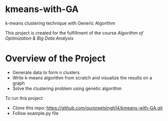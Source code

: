 # kmeans-with-GA
k-means clustering technique with Generic Algorithm

This project is created for the fulfillment of the course _Algorithm of Optimization & Big Data Analysis_

# Overview of the Project
- Generate data to form n clusters
- Write k-means algorithm from scratch and visualize the results on a graph
- Solve the clustering problem using genetic algorithm

To run this project
- Clone this repo: https://github.com/gurpreetsingh14/kmeans-with-GA.git
- Follow example.py file
